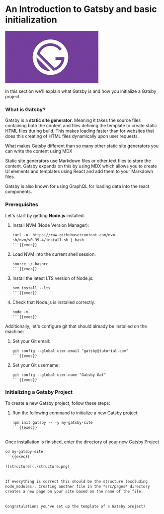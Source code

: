 # An Introduction to Gatsby and basic initialization

![gatsby-logo](./gatsby-logo.jpeg) 

 In this section we'll explain what Gatsby is and how you initialize a Gatsby project. 

### What is Gatsby?

Gatsby is a **static site generator**. Meaning it takes the source files containing both the content and files defining the template to create static HTML files during build. This makes loading faster than for websites that does this creating of HTML files dynamically upon user requests.

What makes Gatsby different than so many other static site generators you can write the content using MDX 

Static site generators use Markdown files or other text files to store the content. Gatsby expands on this by using MDX which allows you to create UI elements and templates using React and add them to your Markdown files.

Gatsby is also known for using GraphQL for loading data into the react components.

### Prerequisites

Let's start by getting **Node.js** installed. 

1. Install NVM (Node Version Manager):

    ```plain
    curl -o- https://raw.githubusercontent.com/nvm-sh/nvm/v0.39.4/install.sh | bash
    ```{{exec}}

2. Load NVM into the current shell session:

    ```plain
    source ~/.bashrc
    ```{{exec}}

3. Install the latest LTS version of Node.js:

    ```plain
    nvm install --lts
    ```{{exec}}

4. Check that Node.js is installed correctly:

    ```plain
    node -v
    ```{{exec}}

Additionally, let's configure git that should already be installed on the machine:

1. Set your Git email:

    ```plain
    git config --global user.email "gatsby@tutorial.com"
    ```{{exec}}

2. Set your Git username:

    ```plain
    git config --global user.name "Gatsby Gat"
    ```{{exec}}

### Initializing a Gatsby Project

To create a new Gatsby project, follow these steps:

1. Run the following command to initialize a new Gatsby project:

    ```plain
    npm init gatsby -- -y my-gatsby-site
    ```{{exec}}


Once installation is finished, enter the directory of your new Gatsby Project

```plain
cd my-gatsby-site
```{{exec}}

![structure](./structure.png)


If everything is correct this should be the structure (excluding node_modules). Creating another file in the *src/pages* directory creates a new page on your site based on the name of the file.


Congratulations you've set up the template of a Gatsby project!
